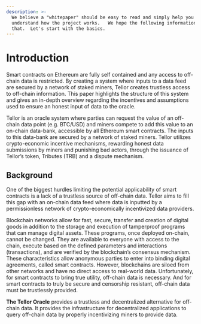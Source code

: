 ```yaml
---
description: >-
  We believe a "whitepaper" should be easy to read and simply help you
  understand how the project works.   We hope the following information provides
  that.  Let's start with the basics.
---
```


# Introduction

Smart contracts on Ethereum are fully self contained and any access to off-chain data is restricted. By creating a system where inputs to a data feed are secured by a network of staked miners, Tellor creates trustless access to off-chain information. This paper highlights the structure of this system and gives an in-depth overview regarding the incentives and assumptions used to ensure an honest input of data to the oracle.

Tellor is an oracle system where parties can request the value of an off-chain data point \(e.g. BTC/USD\) and miners compete to add this value to an on-chain data-bank, accessible by all Ethereum smart contracts. The inputs to this data-bank are secured by a network of staked miners. Tellor utilizes crypto-economic incentive mechanisms, rewarding honest data submissions by miners and punishing bad actors, through the issuance of Tellor’s token, Tributes \(TRB\) and a dispute mechanism.

## Background

One of the biggest hurdles limiting the potential applicability of smart contracts is a lack of a trustless source of off-chain data. Tellor aims to fill this gap with an on-chain data feed where data is inputted by a permissionless network of crypto-economically incentivized data providers.

Blockchain networks allow for fast, secure, transfer and creation of digital goods in addition to the storage and execution of tamperproof programs that can manage digital assets. These programs, once deployed on-chain, cannot be changed. They are available to everyone with access to the chain, execute based on the defined parameters and interactions \(transactions\), and are verified by the blockchain’s consensus mechanism. These characteristics allow anonymous parties to enter into binding digital agreements, called smart contracts. However, blockchains are siloed from other networks and have no direct access to real-world data. Unfortunately, for smart contracts to bring true utility, off-chain data is necessary. And for smart contracts to truly be secure and censorship resistant, off-chain data must be trustlessly provided.

**The Tellor Oracle** provides a trustless and decentralized alternative for off-chain data. It provides the infrastructure for decentralized applications to query off-chain data by properly incentivizing miners to provide data.


